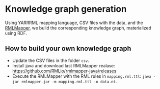 # Knowledge graph generation
Using YARRRML mapping language, CSV files with the data, and the [RMLMapper](https://github.com/rmlio/rmlmapper-java), 
we build the corresponding knowledge graph, materialized using RDF.

## How to build your own knowledge graph
- Update the CSV files in the folder `csv`.
- Install java and download last RMLMapper realase: https://github.com/RMLio/rmlmapper-java/releases
- Execute the RMLMapper with the RML rules in `mapping.rml.ttl`: 
`java -jar rmlmapper.jar -m mapping.rml.ttl -o data.nt`.
